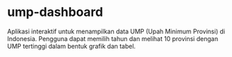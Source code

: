 # ump-dashboard
Aplikasi interaktif untuk menampilkan data UMP (Upah Minimum Provinsi) di Indonesia. Pengguna dapat memilih tahun dan melihat 10 provinsi dengan UMP tertinggi dalam bentuk grafik dan tabel. 
